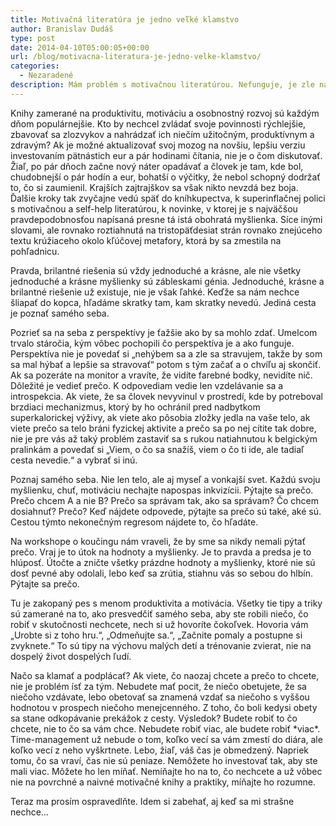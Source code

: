 ```yaml
---
title: Motivačná literatúra je jedno veľké klamstvo
author: Branislav Dudáš
type: post
date: 2014-04-10T05:00:05+00:00
url: /blog/motivacna-literatura-je-jedno-velke-klamstvo/
categories:
  - Nezaradené
description: Mám problém s motivačnou literatúrou. Nefunguje, je zle napísaná a navyše zastiera niečo, čo už všetci vieme, ale nechceme priznať.
---
```

Knihy zamerané na produktivitu, motiváciu a osobnostný rozvoj sú každým dňom populárnejšie. Kto by nechcel zvládať svoje povinnosti rýchlejšie, zbavovať sa zlozvykov a nahrádzať ich niečím užitočným, produktívnym a zdravým? Ak je možné aktualizovať svoj mozog na novšiu, lepšiu verziu investovaním pätnástich eur a pár hodinami čítania, nie je o čom diskutovať. Žiaľ, po pár dňoch začne nový náter opadávať a človek je tam, kde bol, chudobnejší o pár hodín a eur, bohatší o výčitky, že nebol schopný dodržať to, čo si zaumienil. Krajších zajtrajškov sa však nikto nevzdá bez boja. Ďalšie kroky tak zvyčajne vedú späť do kníhkupectva, k superinflačnej polici s motivačnou a self-help literatúrou, k novinke, v ktorej je s najväčšou pravdepodobnosťou napísaná presne tá istá obohratá myšlienka. Síce inými slovami, ale rovnako roztiahnutá na tristopäťdesiat strán rovnako znejúceho textu krúžiaceho okolo kľúčovej metafory, ktorá by sa zmestila na pohľadnicu.

Pravda, brilantné riešenia sú vždy jednoduché a krásne, ale nie všetky jednoduché a krásne myšlienky sú zábleskami génia. Jednoduché, krásne a brilantné riešenie už existuje, nie je však ľahké. Keďže sa nám nechce šliapať do kopca, hľadáme skratky tam, kam skratky nevedú. Jediná cesta je poznať samého seba.

Pozrieť sa na seba z perspektívy je ťažšie ako by sa mohlo zdať. Umelcom trvalo stáročia, kým vôbec pochopili čo perspektíva je a ako funguje. Perspektíva nie je povedať si „nehýbem sa a zle sa stravujem, takže by som sa mal hýbať a lepšie sa stravovať“ potom s tým začať a o chvíľu aj skončiť. Ak sa pozeráte na monitor a vravíte, že vidíte farebné bodky, nevidíte nič. Dôležité je vedieť prečo. K odpovediam vedie len vzdelávanie sa a introspekcia. Ak viete, že sa človek nevyvinul v prostredí, kde by potreboval brzdiaci mechanizmus, ktorý by ho ochránil pred nadbytkom superkalorickej výživy, ak viete ako pôsobia zložky jedla na vaše telo, ak viete prečo sa telo bráni fyzickej aktivite a prečo sa po nej cítite tak dobre, nie je pre vás až taký problém zastaviť sa s rukou natiahnutou k belgickým pralinkám a povedať si „Viem, o čo sa snažíš, viem o čo ti ide, ale tadiaľ cesta nevedie.“ a vybrať si inú.

Poznaj samého seba. Nie len telo, ale aj myseľ a vonkajší svet. Každú svoju myšlienku, chuť, motiváciu nechajte napospas inkvizícii. Pýtajte sa prečo. Prečo chcem A a nie B? Prečo sa správam tak, ako sa správam? Čo chcem dosiahnuť? Prečo? Keď nájdete odpovede, pýtajte sa prečo sú také, aké sú. Cestou týmto nekonečným regresom nájdete to, čo hľadáte.

Na workshope o koučingu nám vraveli, že by sme sa nikdy nemali pýtať prečo. Vraj je to útok na hodnoty a myšlienky. Je to pravda a predsa je to hlúposť. Útočte a zničte všetky prázdne hodnoty a myšlienky, ktoré nie sú dosť pevné aby odolali, lebo keď sa zrútia, stiahnu vás so sebou do hlbín. Pýtajte sa prečo.

Tu je zakopaný pes s menom produktivita a motivácia. Všetky tie tipy a triky sú zamerané na to, ako presvedčiť samého seba, aby ste robili niečo, čo robiť v skutočnosti nechcete, nech si už hovoríte čokoľvek. Hovoria vám „Urobte si z toho hru.“, „Odmeňujte sa.“, „Začnite pomaly a postupne si zvyknete.“ To sú tipy na výchovu malých detí a trénovanie zvierat, nie na dospelý život dospelých ľudí.

Načo sa klamať a podplácať? Ak viete, čo naozaj chcete a prečo to chcete, nie je problém ísť za tým. Nebudete mať pocit, že niečo obetujete, že sa niečoho vzdávate, lebo obetovať sa znamená vzdať sa niečoho s vyššou hodnotou v prospech niečoho menejcenného. Z toho, čo boli kedysi obety sa stane odkopávanie prekážok z cesty. Výsledok? Budete robiť to čo chcete, nie to čo sa vám chce. Nebudete robiť viac, ale budete robiť &#42;viac&#42;. Time-management už nebude o tom, koľko vecí sa vám zmestí do diára, ale koľko vecí z neho vyškrtnete. Lebo, žiaľ, váš čas je obmedzený. Napriek tomu, čo sa vraví, čas nie sú peniaze. Nemôžete ho investovať tak, aby ste mali viac. Môžete ho len míňať. Nemíňajte ho na to, čo nechcete a už vôbec nie na povrchné a naivné motivačné knihy a praktiky, míňajte ho rozumne.

Teraz ma prosím ospravedlňte. Idem si zabehať, aj keď sa mi strašne nechce&#8230;